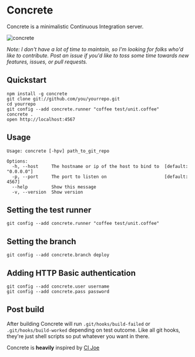 # Concrete
Concrete is a minimalistic Continuous Integration server.

![concrete](http://dl.dropbox.com/u/1152970/concrete_screenshot_hi.png)

_Note: I don't have a lot of time to maintain, so I'm looking for folks who'd like to contribute. Post an issue if you'd like to toss some time towards new features, issues, or pull requests._

## Quickstart
    npm install -g concrete
    git clone git://github.com/you/yourrepo.git
    cd yourrepo
    git config --add concrete.runner "coffee test/unit.coffee"
    concrete .
    open http://localhost:4567

## Usage
    Usage: concrete [-hpv] path_to_git_repo

    Options:
      -h, --host     The hostname or ip of the host to bind to  [default: "0.0.0.0"]
      -p, --port     The port to listen on                      [default: 4567]
      --help         Show this message
      -v, --version  Show version

## Setting the test runner
    git config --add concrete.runner "coffee test/unit.coffee"

## Setting the branch
    git config --add concrete.branch deploy

## Adding HTTP Basic authentication
    git config --add concrete.user username
    git config --add concrete.pass password

## Post build
After building Concrete will run `.git/hooks/build-failed` or `.git/hooks/build-worked` depending on test outcome. Like all git hooks, they're just shell scripts so put whatever you want in there.


Concrete is **heavily** inspired by [CI Joe](https://github.com/defunkt/cijoe)
